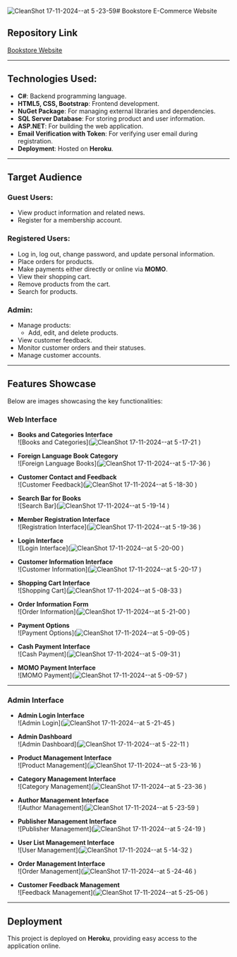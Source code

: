 ![CleanShot 17-11-2024--at 5 -23-59](https://github.com/user-attachments/assets/25034622-4fea-4ea1-83a3-bb9fc67d3b66)# Bookstore E-Commerce Website

## Repository Link
[Bookstore Website](https://github.com/CoutProgramming/Bookstore_Website.git)

---

## Technologies Used:
- **C#**: Backend programming language.
- **HTML5, CSS, Bootstrap**: Frontend development.
- **NuGet Package**: For managing external libraries and dependencies.
- **SQL Server Database**: For storing product and user information.
- **ASP.NET**: For building the web application.
- **Email Verification with Token**: For verifying user email during registration.
- **Deployment**: Hosted on **Heroku**.

---

## Target Audience

### Guest Users:
- View product information and related news.
- Register for a membership account.

### Registered Users:
- Log in, log out, change password, and update personal information.
- Place orders for products.
- Make payments either directly or online via **MOMO**.
- View their shopping cart.
- Remove products from the cart.
- Search for products.

### Admin:
- Manage products:
  - Add, edit, and delete products.
- View customer feedback.
- Monitor customer orders and their statuses.
- Manage customer accounts.

---

## Features Showcase

Below are images showcasing the key functionalities:

### Web Interface
- **Books and Categories Interface**  
  ![Books and Categories](![CleanShot 17-11-2024--at 5 -17-21](https://github.com/user-attachments/assets/9864eee6-f6d9-41df-a433-caee41d487bd)
)

- **Foreign Language Book Category**  
  ![Foreign Language Books](![CleanShot 17-11-2024--at 5 -17-36](https://github.com/user-attachments/assets/aca693a6-0c61-43e0-bc51-d4c24a5ff4d8)
)
- **Customer Contact and Feedback**  
  ![Customer Feedback](![CleanShot 17-11-2024--at 5 -18-30](https://github.com/user-attachments/assets/87e2278c-990e-4f8c-87f0-48ecd989291f)
)

- **Search Bar for Books**  
  ![Search Bar](![CleanShot 17-11-2024--at 5 -19-14](https://github.com/user-attachments/assets/0aac31bf-d31c-46bd-9018-711b0e13bb06)
)

- **Member Registration Interface**  
  ![Registration Interface](![CleanShot 17-11-2024--at 5 -19-36](https://github.com/user-attachments/assets/acce66f0-5192-4c67-b053-84c5445b5f2a)
)

- **Login Interface**  
  ![Login Interface](![CleanShot 17-11-2024--at 5 -20-00](https://github.com/user-attachments/assets/991399e2-7fd3-4cdc-a109-1aedbe5d5318)
)

- **Customer Information Interface**  
  ![Customer Information](![CleanShot 17-11-2024--at 5 -20-17](https://github.com/user-attachments/assets/ca14b529-ec57-4c4e-bac0-cfafd95a62d3)
)

- **Shopping Cart Interface**  
  ![Shopping Cart](![CleanShot 17-11-2024--at 5 -08-33](https://github.com/user-attachments/assets/d90f12e6-8ccc-4b82-8fc4-8cf2a9c2252f)
)

- **Order Information Form**  
  ![Order Information](![CleanShot 17-11-2024--at 5 -21-00](https://github.com/user-attachments/assets/ff1c6efd-5148-4565-9b55-9149fb499b6e)
)

- **Payment Options**  
  ![Payment Options](![CleanShot 17-11-2024--at 5 -09-05](https://github.com/user-attachments/assets/5b28315d-3dba-450e-bf7d-470261c84a33)
)

- **Cash Payment Interface**  
  ![Cash Payment](![CleanShot 17-11-2024--at 5 -09-31](https://github.com/user-attachments/assets/758af2ce-c834-42df-a85b-2d01feb8f0a8)
)

- **MOMO Payment Interface**  
  ![MOMO Payment](![CleanShot 17-11-2024--at 5 -09-57](https://github.com/user-attachments/assets/af90c758-5582-43f4-a99e-1089acde60e1)
)

---

### Admin Interface

- **Admin Login Interface**  
  ![Admin Login](![CleanShot 17-11-2024--at 5 -21-45](https://github.com/user-attachments/assets/a51fbb41-2851-4612-a086-17d846390e90)
)

- **Admin Dashboard**  
  ![Admin Dashboard](![CleanShot 17-11-2024--at 5 -22-11](https://github.com/user-attachments/assets/7bce3a06-d347-4ce3-b04c-70430603eb4c)
)

- **Product Management Interface**  
  ![Product Management](![CleanShot 17-11-2024--at 5 -23-16](https://github.com/user-attachments/assets/62e70dde-76b6-4d46-b430-d2ad33010bf7)
)

- **Category Management Interface**  
  ![Category Management](![CleanShot 17-11-2024--at 5 -23-36](https://github.com/user-attachments/assets/0a4595de-bb76-4d8c-b56b-b378ad2e569e)
)

- **Author Management Interface**  
  ![Author Management](![CleanShot 17-11-2024--at 5 -23-59](https://github.com/user-attachments/assets/07cf49fd-1c85-464f-a402-f020e60540b6)
)

- **Publisher Management Interface**  
  ![Publisher Management](![CleanShot 17-11-2024--at 5 -24-19](https://github.com/user-attachments/assets/90e738c7-6fac-4ce7-9af5-cc0669e77293)
)

- **User List Management Interface**  
  ![User Management](![CleanShot 17-11-2024--at 5 -14-32](https://github.com/user-attachments/assets/047e0a96-103e-4925-b4db-0c4336617305)
)

- **Order Management Interface**  
  ![Order Management](![CleanShot 17-11-2024--at 5 -24-46](https://github.com/user-attachments/assets/a3fa87ef-cc39-4f35-847c-37f0679b5044)
)

- **Customer Feedback Management**  
  ![Feedback Management](![CleanShot 17-11-2024--at 5 -25-06](https://github.com/user-attachments/assets/314e043c-6aea-442f-9313-4dcbff9558a9)
)

---

## Deployment

This project is deployed on **Heroku**, providing easy access to the application online.
